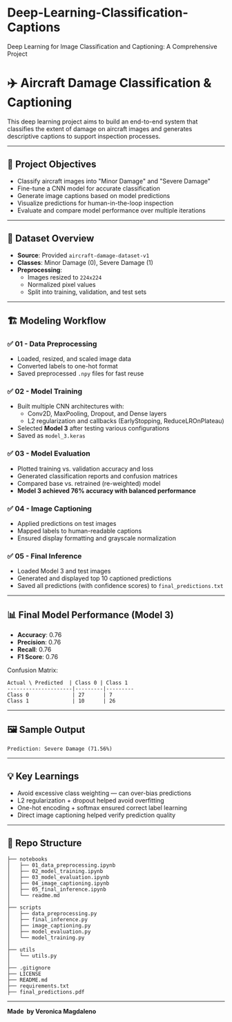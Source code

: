 # Deep-Learning-Classification-Captions
Deep Learning for Image Classification and Captioning: A Comprehensive Project

# ✈️ Aircraft Damage Classification & Captioning

This deep learning project aims to build an end-to-end system that classifies the extent of damage on aircraft images and generates descriptive captions to support inspection processes.

---

## 🧠 Project Objectives
- Classify aircraft images into "Minor Damage" and "Severe Damage"
- Fine-tune a CNN model for accurate classification
- Generate image captions based on model predictions
- Visualize predictions for human-in-the-loop inspection
- Evaluate and compare model performance over multiple iterations

---

## 📂 Dataset Overview
- **Source**: Provided `aircraft-damage-dataset-v1`
- **Classes**: Minor Damage (0), Severe Damage (1)
- **Preprocessing**:
  - Images resized to `224x224`
  - Normalized pixel values
  - Split into training, validation, and test sets

---

## 🏗️ Modeling Workflow

### ✅ 01 - Data Preprocessing
- Loaded, resized, and scaled image data
- Converted labels to one-hot format
- Saved preprocessed `.npy` files for fast reuse

### ✅ 02 - Model Training
- Built multiple CNN architectures with:
  - Conv2D, MaxPooling, Dropout, and Dense layers
  - L2 regularization and callbacks (EarlyStopping, ReduceLROnPlateau)
- Selected **Model 3** after testing various configurations
- Saved as `model_3.keras`

### ✅ 03 - Model Evaluation
- Plotted training vs. validation accuracy and loss
- Generated classification reports and confusion matrices
- Compared base vs. retrained (re-weighted) model
- **Model 3 achieved 76% accuracy with balanced performance**

### ✅ 04 - Image Captioning
- Applied predictions on test images
- Mapped labels to human-readable captions
- Ensured display formatting and grayscale normalization

### ✅ 05 - Final Inference
- Loaded Model 3 and test images
- Generated and displayed top 10 captioned predictions
- Saved all predictions (with confidence scores) to `final_predictions.txt`

---

## 📊 Final Model Performance (Model 3)
- **Accuracy**: 0.76
- **Precision**: 0.76
- **Recall**: 0.76
- **F1 Score**: 0.76

Confusion Matrix:
```
Actual \ Predicted  | Class 0 | Class 1
---------------------|---------|---------
Class 0              | 27      | 7
Class 1              | 10      | 26
```

---

## 🖼️ Sample Output

```
Prediction: Severe Damage (71.56%)
```

---

## 💡 Key Learnings
- Avoid excessive class weighting — can over-bias predictions
- L2 regularization + dropout helped avoid overfitting
- One-hot encoding + softmax ensured correct label learning
- Direct image captioning helped verify prediction quality

---

## 📁 Repo Structure
```
├── notebooks
│   ├── 01_data_preprocessing.ipynb
│   ├── 02_model_training.ipynb
│   ├── 03_model_evaluation.ipynb
│   ├── 04_image_captioning.ipynb
│   ├── 05_final_inference.ipynb
│   └── readme.md
│
├── scripts
│   ├── data_preprocessing.py
│   ├── final_inference.py
│   ├── image_captioning.py
│   ├── model_evaluation.py
│   └── model_training.py
│
├── utils
│   └── utils.py
│
├── .gitignore
├── LICENSE
├── README.md
├── requirements.txt
├── final_predictions.pdf
```

---

**Made ️ by Veronica Magdaleno**




